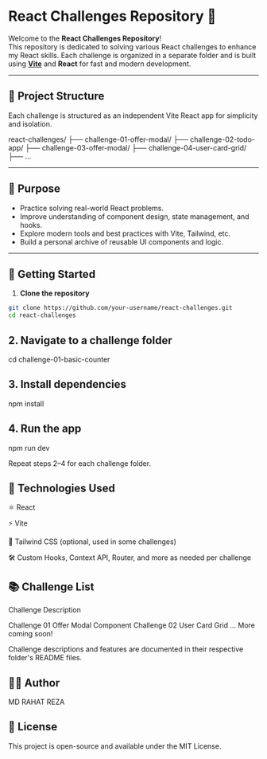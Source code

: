 # React Challenges Repository 🚀

Welcome to the **React Challenges Repository**!  
This repository is dedicated to solving various React challenges to enhance my React skills. Each challenge is organized in a separate folder and is built using **[Vite](https://vitejs.dev/)** and **React** for fast and modern development.

---

## 📁 Project Structure

Each challenge is structured as an independent Vite React app for simplicity and isolation.

react-challenges/
├── challenge-01-offer-modal/
├── challenge-02-todo-app/
├── challenge-03-offer-modal/
├── challenge-04-user-card-grid/
├── ...


---

## 🧠 Purpose

- Practice solving real-world React problems.
- Improve understanding of component design, state management, and hooks.
- Explore modern tools and best practices with Vite, Tailwind, etc.
- Build a personal archive of reusable UI components and logic.

---

## 🚀 Getting Started

1. **Clone the repository**

```bash
git clone https://github.com/your-username/react-challenges.git
cd react-challenges
```

## 2. Navigate to a challenge folder

cd challenge-01-basic-counter

## 3. Install dependencies
npm install

## 4. Run the app
npm run dev

Repeat steps 2–4 for each challenge folder.

## 📌 Technologies Used
⚛️ React

⚡ Vite

💨 Tailwind CSS (optional, used in some challenges)

🛠️ Custom Hooks, Context API, Router, and more as needed per challenge


## 📚 Challenge List
Challenge	    Description

Challenge 01	Offer Modal Component
Challenge 02	User Card Grid
...	More coming soon!

Challenge descriptions and features are documented in their respective folder's README files.

## 🧑‍💻 Author
MD RAHAT REZA

## 📄 License
This project is open-source and available under the MIT License.